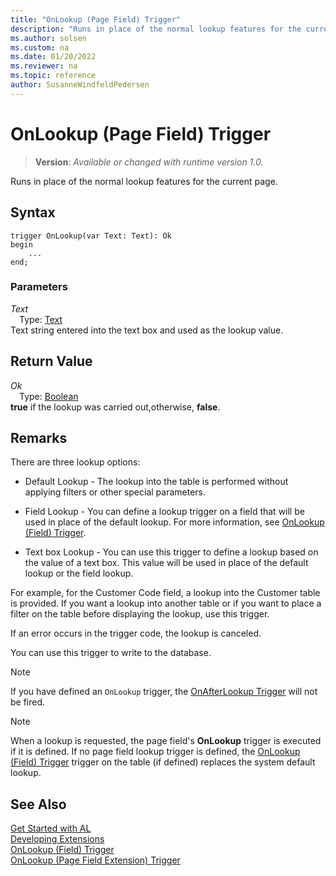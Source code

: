 ```yaml
---
title: "OnLookup (Page Field) Trigger"
description: "Runs in place of the normal lookup features for the current page."
ms.author: solsen
ms.custom: na
ms.date: 01/20/2022
ms.reviewer: na
ms.topic: reference
author: SusanneWindfeldPedersen
---
```

[//]: # (START>DO_NOT_EDIT)
[//]: # (IMPORTANT:Do not edit any of the content between here and the END>DO_NOT_EDIT.)
[//]: # (Any modifications should be made in the .xml files in the ModernDev repo.)

# OnLookup (Page Field) Trigger
> **Version**: _Available or changed with runtime version 1.0._

Runs in place of the normal lookup features for the current page.


## Syntax
```AL
trigger OnLookup(var Text: Text): Ok
begin
    ...
end;
```

### Parameters

*Text*  
&emsp;Type: [Text](../../methods-auto/text/text-data-type.md)  
Text string entered into the text box and used as the lookup value.  


## Return Value

*Ok*  
&emsp;Type: [Boolean](../../methods-auto/boolean/boolean-data-type.md)  
**true** if the lookup was carried out,otherwise, **false**.  

[//]: # (IMPORTANT: END>DO_NOT_EDIT)

## Remarks

There are three lookup options:  

- Default Lookup - The lookup into the table is performed without applying filters or other special parameters.  

- Field Lookup - You can define a lookup trigger on a field that will be used in place of the default lookup. For more information, see [OnLookup (Field) Trigger](../field/devenv-onlookup-field-trigger.md).  

- Text box Lookup - You can use this trigger to define a lookup based on the value of a text box. This value will be used in place of the default lookup or the field lookup.  

For example, for the Customer Code field, a lookup into the Customer table is provided. If you want a lookup into another table or if you want to place a filter on the table before displaying the lookup, use this trigger.  

If an error occurs in the trigger code, the lookup is canceled.  

You can use this trigger to write to the database.  

> [!NOTE]  
> If you have defined an `OnLookup` trigger, the [OnAfterLookup Trigger](devenv-onafterlookup-pagefield-trigger.md) will not be fired.

> [!NOTE]  
> When a lookup is requested, the page field's **OnLookup** trigger is executed if it is defined. If no page field lookup trigger is defined, the [OnLookup (Field) Trigger](../field/devenv-onlookup-field-trigger.md) trigger on the table (if defined) replaces the system default lookup.

## See Also  
[Get Started with AL](../../devenv-get-started.md)  
[Developing Extensions](../../devenv-dev-overview.md)  
[OnLookup (Field) Trigger](../field/devenv-onlookup-field-trigger.md)  
[OnLookup (Page Field Extension) Trigger](../pagefieldextension/devenv-onlookup-pagefieldextension-trigger.md)
